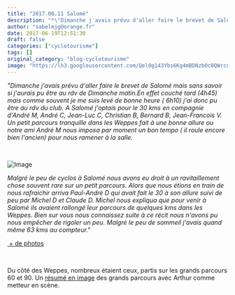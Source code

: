 ```yaml
---
title: "2017.06.11 Salomé"
description: "*\"Dimanche j'avais prévu d'aller faire le brevet de Salomé mais sans savoir si j'aurais pu être au rdv de Dimanche matin.En effet couché tard (4h45) mais comme souvent je me suis levé de bonne heure ( 6h10) j'ai donc pu être au rdv du club. A Salomé j'optais pour le 30 kms en compagnie d'André M, André C, Jean-Luc C, Christian B, Bernard B, Jean-Francois V. Un petit parcours tranquille dans les Weppes fait à une bonne allure ou notre ami André M nous imposa par moment un bon tempo ( il roule encore bien l'ancien) pour nous ramener à la salle.*"
author: "sabelmjg@orange.fr"
date: 2017-06-19T12:51:30
draft: false
categories: ["cyclotourisme"]
tags: []
original_category: "blog-cyclotourisme"
image: "https://lh3.googleusercontent.com/Qel0g143Ybs6Kg4mBDNzbOc0QWrcud8Xqh6KfulmCvDslvkQjtJjqqFftYKWJtjnDIEd2n6L59GnayPPViBeGW6vRWJPVZrKtdXoHwry28dZTBqMSCs4LBBRYngHb95MTWiSfN8bhV5pS7rqnqBVKXtvKMotylTYPtuFEMBhhead9VDL6E1aSw-Gu36I4aRBRFONKH-AJvM3vTuzzusDQzxLl7filwuPDkRNRjeo8YE7husy_VFzBvrw9rF5NShkrAUX_1FY90ug8l-pQBY_n1ijyoyjnXaqtz_q4H7A56gqpFBMR1uH_UXkw0MiFRZTRfb2stpV6zU7Iiuv_7cHSP1bWKUKlxBvPHljD_fdTGz1PcVue_1J0iroZdBHo0QLGdNhdf5Cp7s-oCLjwXJSj1GZBs0-rUg-q8GtAv4MdBX7n7FcRVI5wzJIh8uEQ4Tl2C_Abe7-8UgwYDBS1ozoFk-9QhCoO99ugNP1bVbHeXsgZSsx_DSk7EX4hAXG1DIN7ruLgywXANEHWDyFbNo2s7fZiJ3njN7FD_gIlvncZHl8jym6j4jCMoQbTFC5GT1H4dQHP1kZ6nuEBmAmu6KDVNqfEZaj5pNJCmDazcVui-G6Gx7wZlUdZPGYX0SQmI2xPuJlp5BKTWsvxl_MMRZGniWDRaeeyfItfWCb5ksRcNQ=w200"
---
```


*"Dimanche j'avais pr&eacute;vu d'aller faire le brevet de Salom&eacute; mais sans savoir si j'aurais pu &ecirc;tre au rdv de Dimanche matin.En effet couch&eacute; tard (4h45) mais comme souvent je me suis lev&eacute; de bonne heure ( 6h10) j'ai donc pu &ecirc;tre au rdv du club. A Salom&eacute; j'optais pour le 30 kms en compagnie d'Andr&eacute; M, Andr&eacute; C, Jean-Luc C, Christian B, Bernard B, Jean-Francois V. Un petit parcours tranquille dans les Weppes fait &agrave; une bonne allure ou notre ami Andr&eacute; M nous imposa par moment un bon tempo ( il roule encore bien l'ancien) pour nous ramener &agrave; la salle.*

<!--more-->

*&nbsp;*

![Image](https://lh3.googleusercontent.com/Qel0g143Ybs6Kg4mBDNzbOc0QWrcud8Xqh6KfulmCvDslvkQjtJjqqFftYKWJtjnDIEd2n6L59GnayPPViBeGW6vRWJPVZrKtdXoHwry28dZTBqMSCs4LBBRYngHb95MTWiSfN8bhV5pS7rqnqBVKXtvKMotylTYPtuFEMBhhead9VDL6E1aSw-Gu36I4aRBRFONKH-AJvM3vTuzzusDQzxLl7filwuPDkRNRjeo8YE7husy_VFzBvrw9rF5NShkrAUX_1FY90ug8l-pQBY_n1ijyoyjnXaqtz_q4H7A56gqpFBMR1uH_UXkw0MiFRZTRfb2stpV6zU7Iiuv_7cHSP1bWKUKlxBvPHljD_fdTGz1PcVue_1J0iroZdBHo0QLGdNhdf5Cp7s-oCLjwXJSj1GZBs0-rUg-q8GtAv4MdBX7n7FcRVI5wzJIh8uEQ4Tl2C_Abe7-8UgwYDBS1ozoFk-9QhCoO99ugNP1bVbHeXsgZSsx_DSk7EX4hAXG1DIN7ruLgywXANEHWDyFbNo2s7fZiJ3njN7FD_gIlvncZHl8jym6j4jCMoQbTFC5GT1H4dQHP1kZ6nuEBmAmu6KDVNqfEZaj5pNJCmDazcVui-G6Gx7wZlUdZPGYX0SQmI2xPuJlp5BKTWsvxl_MMRZGniWDRaeeyfItfWCb5ksRcNQ=w918-h688-no)

*Malgr&eacute; le peu de cyclos &agrave; Salom&eacute; nous avons eu droit &agrave; un ravitaillement chose souvent rare sur un petit parcours.&nbsp;Alors que nous &eacute;tions en train de nous rafraichir arriva Paul-Andr&eacute; D qui avait fait le 30 &agrave; son allure suivi de peu par Michel D et Claude D. Michel nous expliqua que pour venir &agrave; Salom&eacute; ils avaient rallong&eacute; leur parcours de quelques kms dans les Weppes. Bien sur vous nous connaissez suite &agrave; ce r&eacute;cit nous n'avons pu nous emp&ecirc;cher de rigoler un peu. Malgr&eacute; le peu de sommeil j'avais quand m&ecirc;me 63 kms au compteur."*

[&nbsp;+ de photos](https://photos.google.com/share/AF1QipPKxIM0939dfDi9z46N1byF80-uJLBEi6WzwFdVbgnQ67lstT3q_w6JK9m-W_GCtA?key=M2lGRXhZcjNaN0ZZZGF3WE4yWENqOUNlVFNpX0Fn)

&nbsp;

Du c&ocirc;t&eacute; des Weppes, nombreux &eacute;taient ceux, partis sur les grands parcours 60 et 90. Un&nbsp;[r&eacute;sum&eacute; en image](https://www.youtube.com/watch?v=Uyzcqh7I8z8)&nbsp;des grands parcours avec Arthur comme metteur en sc&egrave;ne. &nbsp;
